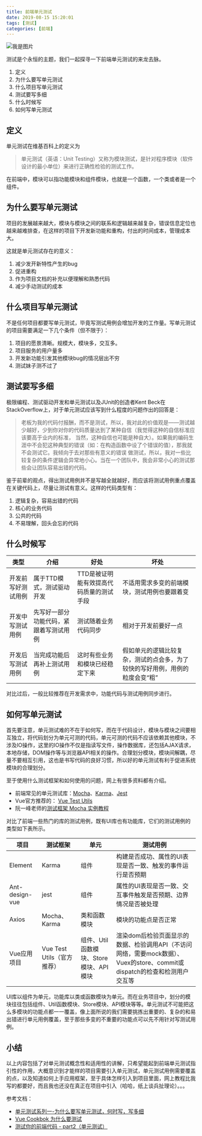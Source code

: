 ```yaml
---
title: 前端单元测试
date: 2019-08-15 15:20:01
tags: [测试]
categories: [前端]
---
```


![我是图片](https://cdn.pixabay.com/photo/2014/05/02/21/50/home-office-336378__340.jpg)

测试是个永恒的主题，我们一起探寻一下前端单元测试的来龙去脉。
1. 定义
2. 为什么要写单元测试
3. 什么项目写单元测试
4. 测试要写多细
5. 什么时候写
6. 如何写单元测试

## 定义
单元测试在维基百科上的定义为
> 单元测试（英语：Unit Testing）又称为模块测试，是针对程序模块（软件设计的最小单位）来进行正确性检验的测试工作。

在前端中，模块可以指功能模块和组件模块，也就是一个函数，一个类或者是一个组件。

## 为什么要写单元测试
项目的发展越来越大，模块与模块之间的联系和逻辑越来越复杂，错误信息定位也越来越难排查，在这样的项目下开发新功能和重构，付出的时间成本，管理成本大。

这就是单元测试存在的意义：
1. 减少发开新特性产生的bug
2. 促进重构
3. 作为项目文档的补充以便理解和熟悉代码
4. 减少手动测试的成本

## 什么项目写单元测试
不是任何项目都要写单元测试，毕竟写测试用例会增加开发的工作量。写单元测试的项目需要满足一下几个条件（但不限于）：
1. 项目的愿景清晰。规模大，模块多，交互多。
2. 项目服务的用户量多
3. 开发新功能引发其他模块bug的情况层出不穷
4. 测试妹子测不过了

## 测试要写多细
极限编程、测试驱动开发和单元测试以及JUnit的创造者Kent Beck在StackOverflow上，对于单元测试应该写到什么程度的问题作出的回答是：
> 老板为我的代码付报酬，而不是测试，所以，我对此的价值观是——测试越少越好，少到你对你的代码质量达到了某种自信（我觉得这种的自信标准应该要高于业内的标准，
当然，这种自信也可能是种自大）。如果我的编码生涯中不会犯这种典型的错误（如：在构造函数中设了个错误的值），那我就不会测试它。我倾向于去对那些有意义的错误
做测试，所以，我对一些比较复杂的条件逻辑会异常地小心。当在一个团队中，我会非常小心的测试那些会让团队容易出错的代码。

鉴于前辈的观点，得出测试用例并不是写越全就越好，而应该将测试用例重点覆盖在关键代码上，尽量让测试有意义。这样的代码类型有：
1. 逻辑复杂，容易出错的代码
2. 核心的业务代码
3. 公共的代码
4. 不易理解，回头会忘的代码

## 什么时候写

类型 | 介绍 | 好处 | 坏处
---|---|---|--- 
开发前写好测试用例 | 属于TTD模式，测试驱动开发 | TTD是被证明能有效提高代码质量的测试手段 | 不适用需求多变的前端模块，测试用例也要跟着变
开发中写测试用例 | 先写好一部分功能代码，紧跟着写测试用例 | 测试随着业务代码同步 | 相对于开发前要好一点
开发后写测试用例 | 当完成功能后再补上测试用例 | 这时有些业务和模块已经稳定下来 | 假如单元的逻辑比较复杂，测试的点会多，为了较快的写好用例，用例的粒度会变“粗”

对比过后，一般比较推荐在开发需求中，功能代码与测试用例同步进行。

## 如何写单元测试
首先要注意，单元测试难的不在于如何写，而在于代码设计，模块与模块之间要相互独立，将代码划分为单元可测的代码，单元可测的代码不应该依赖其他模块，不涉及IO操作，这里的IO操作不仅是指读写文件，操作数据库，还包括AJAX请求，本地存储，DOM操作等与浏览器API相关的操作。合理划分模块，模块间解耦，尽量不要相互引用，这也是书写代码的良好习惯，所以好的单元测试有利于促进系统模块的合理划分。

至于使用什么测试框架和如何使用的问题，网上有很多资料都有介绍。
- 前端常见的单元测试库：[Mocha](https://mochajs.org/)、[Karma](https://karma-runner.github.io/latest/index.html)、[Jest](https://jestjs.io/zh-Hans/)
- Vue官方推荐的： [Vue Test Utils](https://vue-test-utils.vuejs.org/zh/guides/#%E8%B5%B7%E6%AD%A5)
- 阮一峰老师的[测试框架 Mocha 实例教程](http://www.ruanyifeng.com/blog/2015/12/a-mocha-tutorial-of-examples.html)

对比了前端一些热门的库的测试用例，既有UI库也有功能库，它们的测试用例的类型如下表所示。

项目 | 测试框架 | 单元 |  测试用例
---|---|---|---
Element | Karma | 组件 | 构建是否成功、属性的UI表现是否一致、触发的事件运行是否预期
Ant-design-vue | jest | 组件 | 属性的UI表现是否一致、交互事件触发是否预期、边界情况是否被处理
Axios | Mocha、Karma | 类和函数模块 | 模块的功能点是否正常
Vue应用项目 | Vue Test Utils（官方推荐） | 组件、Util函数模块、Store模块、API模块 | 渲染dom后检验页面显示的数据、检验调用API（不访问网络，需要mock数据）、Vuex的store、commit或dispatch的检查和检测用户交互等

UI库以组件为单元，功能库以类或函数模块为单元。而在业务项目中，划分的模块往往包括组件、Util函数模块、Store模块、API模块等等。单元测试不可能把这么多模块的功能点都一一覆盖，像上面所说的我们需要挑拣出重要的、复杂的和易出错进行单元用例覆盖，至于那些多变的不重要的功能点可以先不用针对写测试用例。

## 小结
以上内容包括了对单元测试概念性和适用性的讲解，只希望能起到前端单元测试指引性的作用，大概意识到才能样的项目需要引入单元测试，单元测试用例需要覆盖的点，以及知道如何上手应用框架，至于具体怎样引入到项目里面，网上教程比我写的都要好，而且我也还没在真正在项目中引入（哈哈，纸上谈兵扯理论）。。。


参考文档：
- [单元测试系列一-为什么要写单元测试，何时写，写多细](https://blog.csdn.net/flysqrlboy/article/details/79301241)
- [Vue Cookbok 为什么要测试](https://cn.vuejs.org/v2/cookbook/unit-testing-vue-components.html#%E4%B8%BA%E4%BB%80%E4%B9%88%E8%A6%81%E6%B5%8B%E8%AF%95%EF%BC%9F)
- [测试你的前端代码 - part2（单元测试）](https://juejin.im/post/58d514102f301e007e74fee5)